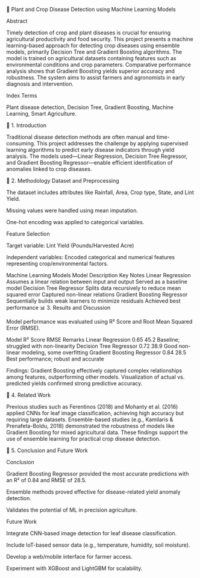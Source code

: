 📘 Plant and Crop Disease Detection using Machine Learning Models

Abstract

Timely detection of crop and plant diseases is crucial for ensuring agricultural productivity and food security.
This project presents a machine learning-based approach for detecting crop diseases using ensemble models, primarily Decision Tree and Gradient Boosting algorithms. The model is trained on agricultural datasets containing features such as environmental conditions and crop parameters. Comparative performance analysis shows that Gradient Boosting yields superior accuracy and robustness.
The system aims to assist farmers and agronomists in early diagnosis and intervention.

Index Terms

Plant disease detection, Decision Tree, Gradient Boosting, Machine Learning, Smart Agriculture.

🧩 1. Introduction

Traditional disease detection methods are often manual and time-consuming. This project addresses the challenge by applying supervised learning algorithms to predict early disease indicators through yield analysis. The models used—Linear Regression, Decision Tree Regressor, and Gradient Boosting Regressor—enable efficient identification of anomalies linked to crop diseases.

🧮 2. Methodology
Dataset and Preprocessing

The dataset includes attributes like Rainfall, Area, Crop type, State, and Lint Yield.

Missing values were handled using mean imputation.

One-hot encoding was applied to categorical variables.

Feature Selection

Target variable: Lint Yield (Pounds/Harvested Acre)

Independent variables: Encoded categorical and numerical features representing crop/environmental factors.

Machine Learning Models
Model	Description	Key Notes
Linear Regression	Assumes a linear relation between input and output	Served as a baseline model
Decision Tree Regressor	Splits data recursively to reduce mean squared error	Captured non-linear relations
Gradient Boosting Regressor	Sequentially builds weak learners to minimize residuals	Achieved best performance
📊 3. Results and Discussion

Model performance was evaluated using R² Score and Root Mean Squared Error (RMSE).

Model	R² Score	RMSE	Remarks
Linear Regression	0.65	45.2	Baseline; struggled with non-linearity
Decision Tree Regressor	0.72	38.9	Good non-linear modeling, some overfitting
Gradient Boosting Regressor	0.84	28.5	Best performance; robust and accurate

Findings:
Gradient Boosting effectively captured complex relationships among features, outperforming other models. Visualization of actual vs. predicted yields confirmed strong predictive accuracy.

🔬 4. Related Work

Previous studies such as Ferentinos (2018) and Mohanty et al. (2016) applied CNNs for leaf image classification, achieving high accuracy but requiring large datasets. Ensemble-based studies (e.g., Kamilaris & Prenafeta-Boldu, 2018) demonstrated the robustness of models like Gradient Boosting for mixed agricultural data. These findings support the use of ensemble learning for practical crop disease detection.

🚀 5. Conclusion and Future Work

Conclusion

Gradient Boosting Regressor provided the most accurate predictions with an R² of 0.84 and RMSE of 28.5.

Ensemble methods proved effective for disease-related yield anomaly detection.

Validates the potential of ML in precision agriculture.

Future Work

Integrate CNN-based image detection for leaf disease classification.

Include IoT-based sensor data (e.g., temperature, humidity, soil moisture).

Develop a web/mobile interface for farmer access.

Experiment with XGBoost and LightGBM for scalability.
